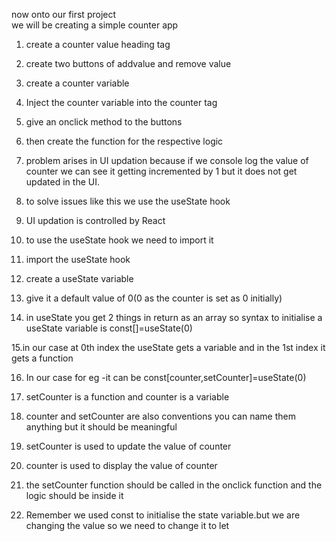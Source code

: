 now onto our first project <br>
we will be creating a simple counter app<br>

1. create a counter value heading tag<br>

2. create two buttons of addvalue and remove value<br>

3. create a counter variable<br>

4. Inject the counter variable into the counter tag<br>

5. give an onclick method to the buttons<br>

6. then create the function for the respective logic<br>

7. problem arises in UI updation because if we console log the value of counter we can see it getting incremented by 1 but it does not get updated in the UI.<br>

8. to solve issues like this we use the useState hook<br>

9. UI updation is controlled by React<br>

10. to use the useState hook we need to import it<br>

11. import the useState hook<br>

12. create a useState variable<br>

13. give it a default value of 0(0 as the counter is set as 0 initially)<br>

14. in useState you get 2 things in return as an array so syntax to initialise a useState variable is const[]=useState(0)<br>

15.in our case at 0th index the useState gets a variable and in the 1st index it gets a function

16. In our case for eg -it can be const[counter,setCounter]=useState(0)<br>

17. setCounter is a function and counter is a variable<br>

18. counter and setCounter are also conventions you can name them anything but it should be meaningful<br>

19. setCounter is used to update the value of counter<br>

20. counter is used to display the value of counter<br>

21. the setCounter function should be called in the onclick function and the logic should be inside it<br>

22. Remember we used const to initialise the state variable.but we are changing the value so we need to change it to let